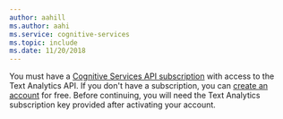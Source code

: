 ```yaml
---
author: aahill
ms.author: aahi
ms.service: cognitive-services
ms.topic: include
ms.date: 11/20/2018
---
```


You must have a [Cognitive Services API subscription](https://docs.microsoft.com/azure/cognitive-services/cognitive-services-apis-create-account) with access to the Text Analytics API. If you don't have a subscription, you can [create an account](https://azure.microsoft.com/try/cognitive-services/?api=bing-web-search-api) for free. Before continuing, you will need the Text Analytics subscription key provided after activating your account.

